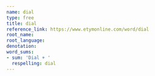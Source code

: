 ```yaml
---
name: dial
type: free
title: dial
reference_link: https://www.etymonline.com/word/dial
root_name: 
root_language: 
denotation: 
word_sums:
- sum: 'Dial + '
  respelling: dial
---
```

